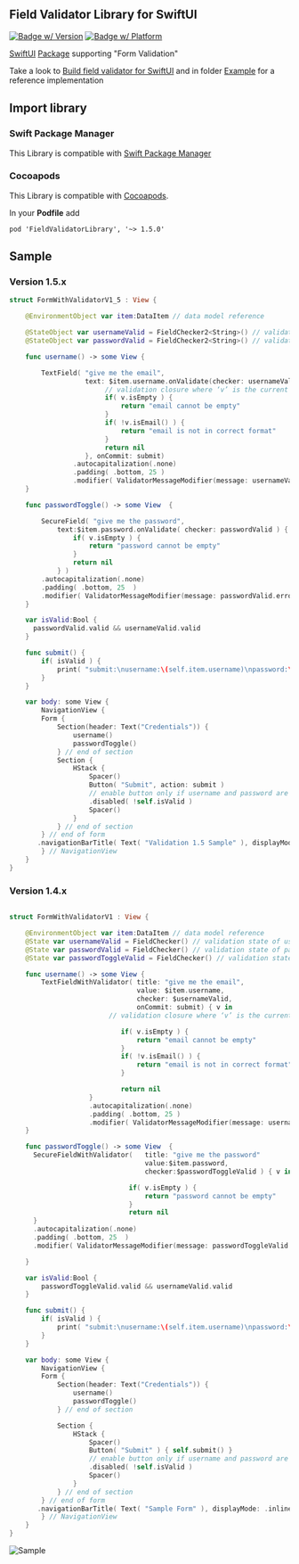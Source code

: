 ## Field Validator Library for SwiftUI

[![Badge w/ Version](https://cocoapod-badges.herokuapp.com/v/FieldValidatorLibrary/badge.png)](https://cocoadocs.org/docsets/FieldValidatorLibrary)
[![Badge w/ Platform](https://cocoapod-badges.herokuapp.com/p/FieldValidatorLibrary/badge.svg)](https://cocoadocs.org/docsets/FieldValidatorLibrary)

[SwiftUI](https://developer.apple.com/documentation/swiftui) [Package](https://swift.org/package-manager/) supporting "Form Validation"

Take a look to [Build field validator for SwiftUI](https://soulsoftware-bsc.blogspot.com/2019/10/build-field-validator-for-swiftui.html) and in folder [Example](Example) for a reference implementation

## Import library

### Swift Package Manager

This Library is compatible with [Swift Package Manager](https://swift.org/package-manager/)

### Cocoapods

This Library is compatible with [Cocoapods](https://cocoapods.org).

In your **Podfile** add
```
pod 'FieldValidatorLibrary', '~> 1.5.0'
```

## Sample

### Version 1.5.x

```swift
struct FormWithValidatorV1_5 : View {

    @EnvironmentObject var item:DataItem // data model reference

    @StateObject var usernameValid = FieldChecker2<String>() // validation state of username field
    @StateObject var passwordValid = FieldChecker2<String>() // validation state of password field

    func username() -> some View {

        TextField( "give me the email",
                   text: $item.username.onValidate(checker: usernameValid, debounceInMills: 500) { v in
                        // validation closure where ‘v’ is the current value
                        if( v.isEmpty ) {
                            return "email cannot be empty"
                        }
                        if( !v.isEmail() ) {
                            return "email is not in correct format"
                        }
                        return nil
                   }, onCommit: submit)
                .autocapitalization(.none)
                .padding( .bottom, 25 )
                .modifier( ValidatorMessageModifier(message: usernameValid.errorMessage))
    }

    func passwordToggle() -> some View  {

        SecureField( "give me the password",
            text:$item.password.onValidate( checker: passwordValid ) { v in
                if( v.isEmpty ) {
                    return "password cannot be empty"
                }
                return nil
            } )
        .autocapitalization(.none)
        .padding( .bottom, 25  )
        .modifier( ValidatorMessageModifier(message: passwordValid.errorMessage))
    }

    var isValid:Bool {
      passwordValid.valid && usernameValid.valid
    }

    func submit() {
        if( isValid ) {
            print( "submit:\nusername:\(self.item.username)\npassword:\(self.item.password)")
        }
    }

    var body: some View {
        NavigationView {
        Form {
            Section(header: Text("Credentials")) {
                username()
                passwordToggle()
            } // end of section
            Section {
                HStack {
                    Spacer()
                    Button( "Submit", action: submit )
                    // enable button only if username and password are validb
                    .disabled( !self.isValid )
                    Spacer()
                }
            } // end of section
        } // end of form
       .navigationBarTitle( Text( "Validation 1.5 Sample" ), displayMode: .inline  )
        } // NavigationView
    }
}

```

### Version 1.4.x

```swift

struct FormWithValidatorV1 : View {

    @EnvironmentObject var item:DataItem // data model reference
    @State var usernameValid = FieldChecker() // validation state of username field
    @State var passwordValid = FieldChecker() // validation state of password field
    @State var passwordToggleValid = FieldChecker() // validation state of password field

    func username() -> some View {
        TextFieldWithValidator( title: "give me the email",
                                value: $item.username,
                                checker: $usernameValid,
                                onCommit: submit) { v in
                         // validation closure where ‘v’ is the current value

                            if( v.isEmpty ) {
                                return "email cannot be empty"
                            }
                            if( !v.isEmail() ) {
                                return "email is not in correct format"
                            }

                            return nil
                    }
                    .autocapitalization(.none)
                    .padding( .bottom, 25 )
                    .modifier( ValidatorMessageModifier(message: usernameValid.errorMessageOrNilAtBeginning ) )
    }

    func passwordToggle() -> some View  {
      SecureFieldWithValidator(   title: "give me the password"
                                  value:$item.password,
                                  checker:$passwordToggleValid ) { v in

                              if( v.isEmpty ) {
                                  return "password cannot be empty"
                              }
                              return nil
      }
      .autocapitalization(.none)
      .padding( .bottom, 25  )
      .modifier( ValidatorMessageModifier(message: passwordToggleValid.errorMessage ) )

    }

    var isValid:Bool {
        passwordToggleValid.valid && usernameValid.valid
    }

    func submit() {
        if( isValid ) {
            print( "submit:\nusername:\(self.item.username)\npassword:\(self.item.password)")
        }
    }

    var body: some View {
        NavigationView {
        Form {
            Section(header: Text("Credentials")) {
                username()
                passwordToggle()
            } // end of section

            Section {
                HStack {
                    Spacer()
                    Button( "Submit" ) { self.submit() }
                    // enable button only if username and password are valid
                    .disabled( !self.isValid )
                    Spacer()
                }
            } // end of section
        } // end of form
       .navigationBarTitle( Text( "Sample Form" ), displayMode: .inline  )
        } // NavigationView
    }
}

```

![Sample](assets/FieldValidatorLibrarySample.gif)

